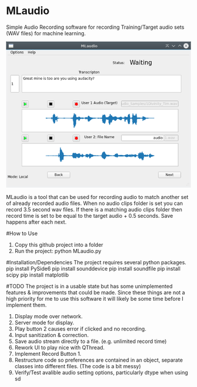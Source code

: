 # MLaudio
Simple Audio Recording software for recording Training/Target audio sets (WAV files) for machine learning.

![Project Screenshot](Screenshot.png?raw=true)

MLaudio is a tool that can be used for recording audio to match another set of already recorded audio files.
When no audio clips folder is set you can record 3.5 second wav files. If there is a matching audio clips folder then record
time is set to be equal to the target audio + 0.5 seconds. Save happens after each next.

#How to Use
1) Copy this github project into a folder
2) Run the project: python MLaudio.py

#Installation/Dependencies
The project requires several python packages.
pip install PySide6
pip install sounddevice
pip install soundfile
pip install scipy
pip install matplotlib

#TODO
The project is in a usable state but has some unimplemented features & improvements that could be made.
Since these things are not a high priority for me to use this software it will likely be some time before I implement them.
1) Display mode over network.
2) Server mode for display.
3) Play button 2 causes error if clicked and no recording.
4) Input sanitization & correction.
5) Save audio stream directly to a file. (e.g. unlimited record time)
6) Rework UI to play nice with QThread.
7) Implement Record Button 1.
8) Restructure code so preferences are contained in an object, separate classes into different files.
   (The code is a bit messy)
9) Verify/Test avalible audio setting options, particularly dtype when using sd
